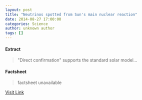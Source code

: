 ```yaml
---
layout: post
title: "Neutrinos spotted from Sun's main nuclear reaction"
date: 2014-08-27 17:00:00
categories: Science
author: unknown author
tags: []
---
```



#### Extract
>"Direct confirmation" supports the standard solar model...

#### Factsheet
>factsheet unavailable

[Visit Link](http://feedproxy.google.com/~r/PhysicsWorld/~3/UlUKE7rDZ-8/neutrinos-spotted-from-suns-main-nuclear-reaction)


